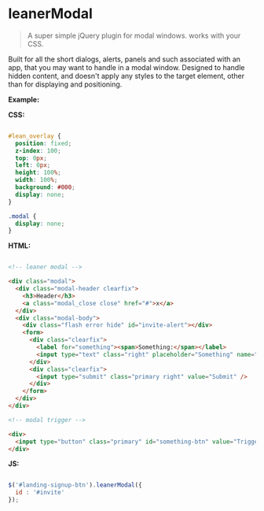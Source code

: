
# leanerModal

> A super simple jQuery plugin for modal windows. works with your CSS.

Built for all the short dialogs, alerts, panels and such associated with an app, that you may want to handle in a modal window. Designed to handle hidden content, and doesn't apply any styles to the target element, other than for displaying and positioning.

**Example:**

**CSS:**

```css

#lean_overlay {
  position: fixed;
  z-index: 100;
  top: 0px;
  left: 0px;
  height: 100%;
  width: 100%;
  background: #000;
  display: none;
}

.modal {
  display: none;
}

```

**HTML:**

```html

<!-- leaner modal -->

<div class="modal">
  <div class="modal-header clearfix">
    <h3>Header</h3>
    <a class="modal_close close" href="#">x</a>
  </div>
  <div class="modal-body">
    <div class="flash error hide" id="invite-alert"></div>
    <form>
      <div class="clearfix">
        <label for="something"><span>Something:</span></label>
        <input type="text" class="right" placeholder="Something" name="something" id="something" />
      </div>
      <div class="clearfix">
        <input type="submit" class="primary right" value="Submit" />
      </div>
    </form>
  </div>
</div>

<!-- modal trigger -->

<div>
  <input type="button" class="primary" id="something-btn" value="Trigger Modal" />
</div>

```

**JS:**

```javascript

$('#landing-signup-btn').leanerModal({ 
  id : '#invite'
});

```
